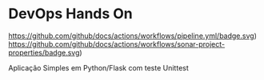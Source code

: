 # DevOps Hands On

https://github.com/github/docs/actions/workflows/pipeline.yml/badge.svg)
https://github.com/github/docs/actions/workflows/sonar-project-properties/badge.svg)

Aplicação Simples em Python/Flask com teste Unittest
